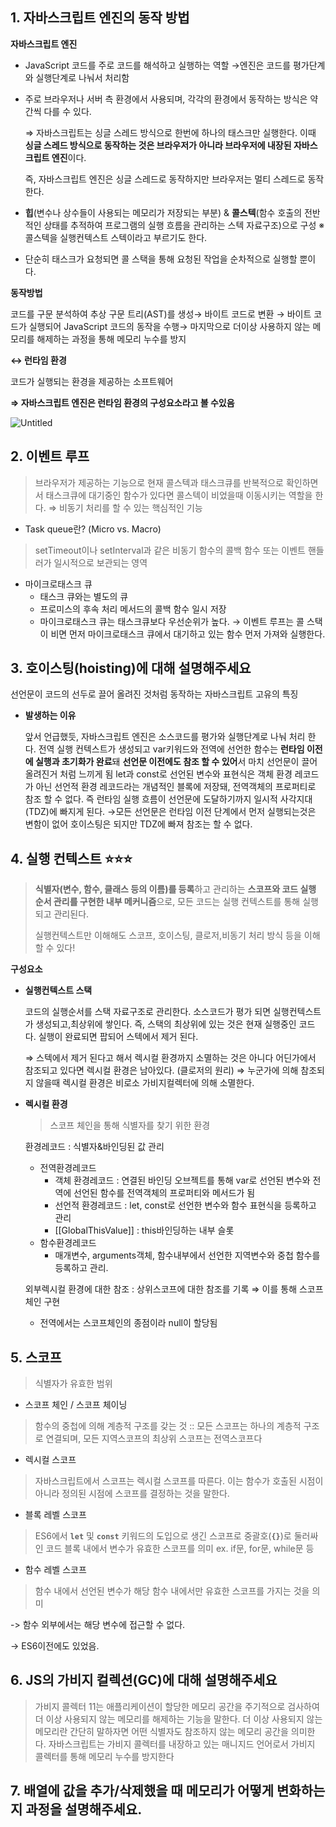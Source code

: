 ## 1. 자바스크립트 엔진의 동작 방법

**자바스크립트 엔진**

- JavaScript 코드를 주로 코드를 해석하고 실행하는 역할
→엔진은 코드를 평가단계와 실행단계로 나눠서 처리함
- 주로 브라우저나 서버 측 환경에서 사용되며, 각각의 환경에서 동작하는 방식은 약간씩 다를 수 있다.
    
    ⇒ 자바스크립트는 싱글 스레드 방식으로 한번에 하나의 태스크만 실행한다. 이때 **싱글 스레드 방식으로 동작하는 것은 브라우저가 아니라 브라우저에 내장된 자바스크립트 엔진**이다. 
    
    즉, 자바스크립트 엔진은 싱글 스레드로 동작하지만 브라우저는 멀티 스레드로 동작한다.
    
- **힙**(변수나 상수들이 사용되는 메모리가 저장되는 부분) & **콜스텍**(함수 호출의 전반적인 상태를 추적하여 프로그램의 실행 흐름을 관리하는 스텍 자료구조)으로 구성
※ 콜스텍을 실행컨텍스트 스텍이라고 부르기도 한다.
- 단순히 태스크가 요청되면 콜 스택을 통해 요청된 작업을 순차적으로 실행할 뿐이다.

**동작방법**

코드를 구문 분석하여 추상 구문 트리(AST)를 생성→  바이트 코드로 변환 → 바이트 코드가 실행되어 JavaScript 코드의 동작을 수행→ 마지막으로 더이상 사용하지 않는 메모리를 해제하는 과정을 통해 메모리 누수를 방지

**↔ 런타임 환경**

코드가 실행되는 환경을 제공하는 소프트웨어

**⇒ 자바스크립트 엔진은 런타임 환경의 구성요소라고 볼 수있음**

![Untitled](https://prod-files-secure.s3.us-west-2.amazonaws.com/27f3b79e-a984-426e-ab6c-bff52ba81bd8/08891121-0d1a-4040-8563-40b6acbf9916/Untitled.png)

## 2. 이벤트 루프

> 브라우저가 제공하는 기능으로 현재 콜스텍과 태스크큐를 반복적으로 확인하면서 태스크큐에 대기중인 함수가 있다면 콜스텍이 비었을때 이동시키는 역할을 한다.
⇒ 비동기 처리를 할 수 있는 핵심적인 기능
> 
- Task queue란? (Micro vs. Macro)

> setTimeout이나 setInterval과 같은 비동기 함수의 콜백 함수 또는 이벤트 핸들러가 일시적으로 보관되는 영역
> 
- 마이크로태스크 큐
    - 태스크 큐와는 별도의 큐
    - 프로미스의 후속 처리 메서드의 콜백 함수 일시 저장
    - 마이크로태스크 큐는 태스크큐보다 우선순위가 높다.
    → 이벤트 루프는 콜 스택이 비면 먼저 마이크로태스크 큐에서 대기하고 있는 함수
    먼저 가져와 실행한다.

## 3. 호이스팅(hoisting)에 대해 설명해주세요

선언문이 코드의 선두로 끌어 올려진 것처럼 동작하는 자바스크립트 고유의 특징

- **발생하는 이유**
    
    앞서 언급했듯, 자바스크립트 엔진은 소스코드를 평가와 실행단계로 나눠 처리 한다. 전역 실행 컨텍스트가 생성되고 var키워드와 전역에 선언한 함수는 **런타임 이전에 실행과 초기화가 완료**돼 **선언문 이전에도 참조 할 수 있어**서 마치 선언문이 끌어올려진거 처럼 느끼게 됨
    let과 const로 선언된 변수와 표현식은 객체 환경 레코드가 아닌 선언적 환경 레코드라는 개념적인 블록에 저장돼, 전역객체의 프로퍼티로 참조 할 수 없다. 즉 런타임 실행 흐름이 선언문에 도달하기까지 일시적 사각지대(TDZ)에 빠지게 된다.  →모든 선언문은 런타임 이전 단계에서 먼저 실행되는것은 변함이 없어 호이스팅은 되지만 TDZ에 빠져 참조는 할 수 없다.
    

## 4. 실행 컨텍스트 ⭐⭐⭐

> **식별자(변수, 함수, 클래스 등의 이름)를 등록**하고 관리하는 **스코프와 코드 실행 순서 관리를 구현한 내부 메커니즘**으로, 모든 코드는 실행 컨텍스트를 통해 실행되고 관리된다.
> 
> 
> 실행컨텍스트만 이해해도 스코프, 호이스팅, 클로저,비동기 처리 방식 등을 이해할 수 있다!
> 

**구성요소** 

- **실행컨텍스트 스택**
    
    코드의 실행순서를 스택 자료구조로 관리한다. 소스코드가 평가 되면 실행컨텍스트가 생성되고,최상위에 쌓인다. 즉, 스택의 최상위에 있는 것은 현재 실행중인 코드다. 실행이 완료되면 팝되어 스텍에서 제거 된다. 
    
    ⇒ 스텍에서 제거 된다고 해서 렉시컬 환경까지 소멸하는 것은 아니다 어딘가에서 참조되고 있다면 렉시컬 환경은 남아있다. (클로저의 원리)
    ⇒ 누군가에 의해 참조되지 않을때 렉시컬 환경은 비로소 가비지컬렉터에 의해 소멸한다.
    
- **렉시컬 환경**
    
    > 스코프 체인을 통해 식별자를 찾기 위한 환경
    > 
    
    환경레코드 : 식별자&바인딩된 값 관리 
    
    - 전역환경레코드
        - 객체 환경레코드 : 연결된 바인딩 오브젝트를 통해 var로 선언된 변수와 전역에 선언된 함수를 전역객체의 프로퍼티와 메서드가 됨
        - 선언적 환경레코드 : let, const로 선언한 변수와 함수 표현식을 등록하고 관리
        - [[GlobalThisValue]] : this바인딩하는 내부 슬롯
    - 함수환경레코드
        - 매개변수, arguments객체, 함수내부에서 선언한 지역변수와 중첩 함수를 등록하고 관리.
    
    외부렉시컬 환경에 대한 참조 : 상위스코프에 대한 참조를 기록 ⇒ 이를 통해 스코프 체인 구현
    
    - 전역에서는 스코프체인의 종점이라 null이 할당됨

## 5. 스코프

> 식별자가 유효한 범위
> 
- 스코프 체인 / 스코프 체이닝

> 함수의 중첩에 의해 계층적 구조를 갖는 것 :: 모든 스코프는 하나의 계층적 구조로 연결되며, 모든 지역스코프의 최상위 스코프는 전역스코프다
> 
- 렉시컬 스코프

> 자바스크립트에서 스코프는 렉시컬 스코프를 따른다. 이는 함수가 호출된 시점이 아니라 정의된 시점에 스코프를 결정하는 것을 말한다.
> 
- 블록 레벨 스코프

> ES6에서 **`let`** 및 **`const`** 키워드의 도입으로 생긴 스코프로 중괄호(**`{}`**)로 둘러싸인 코드 블록 내에서 변수가 유효한 스코프를 의미 
ex. if문, for문, while문 등
> 
- 함수 레벨 스코프

>함수 내에서 선언된 변수가 해당 함수 내에서만 유효한 스코프를 가지는 것을 의미

-> 함수 외부에서는 해당 변수에 접근할 수 없다.

-> ES6이전에도 있었음.

## 6. JS의 가비지 컬렉션(GC)에 대해 설명해주세요

> 가비지 콜렉터 11는 애플리케이션이 할당한 메모리 공간을 주기적으로 검사하여 더 이상 사용되지 않는 메모리를 해제하는 기능을 말한다. 더 이상 사용되지 않는 메모리란 간단히 말하자면 어떤 식별자도 참조하지 않는 메모리 공간을 의미한다. 자바스크립트는 가비지 콜렉터를 내장하고 있는 매니지드 언어로서 가비지 콜렉터를 통해 메모리 누수를 방지한다
>

## 7. 배열에 값을 추가/삭제했을 때 메모리가 어떻게 변화하는지 과정을 설명해주세요.
